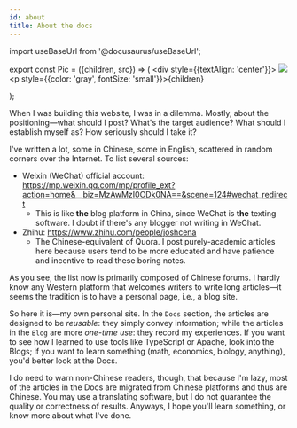 ```yaml
---
id: about
title: About the docs
---
```


import useBaseUrl from '@docusaurus/useBaseUrl';

export const Pic = ({children, src}) => (
    <div style={{textAlign: 'center'}}>
        <img src={src} />
        <p style={{color: 'gray', fontSize: 'small'}}>{children}</p>
    </div>);

When I was building this website, I was in a dilemma. Mostly, about the positioning—what should I post? What's the target audience? What should I establish myself as? How seriously should I take it?

I've written a lot, some in Chinese, some in English, scattered in random corners over the Internet. To list several sources:

- Weixin (WeChat) official account: https://mp.weixin.qq.com/mp/profile_ext?action=home&__biz=MzAwMzI0ODk0NA==&scene=124#wechat_redirect
  - This is like **the** blog platform in China, since WeChat is **the** texting software. I doubt if there's any blogger not writing in WeChat.
- Zhihu: https://www.zhihu.com/people/joshcena
  - The Chinese-equivalent of Quora. I post purely-academic articles here because users tend to be more educated and have patience and incentive to read these boring notes.

As you see, the list now is primarily composed of Chinese forums. I hardly know any Western platform that welcomes writers to write long articles—it seems the tradition is to have a personal page, i.e., a blog site.

So here it is—my own personal site. In the `Docs` section, the articles are designed to be *reusable*: they simply convey information; while the articles in the `Blog` are more *one-time use*: they record my experiences. If you want to see how I learned to use tools like TypeScript or Apache, look into the Blogs; if you want to learn something (math, economics, biology, anything), you'd better look at the Docs.

I do need to warn non-Chinese readers, though, that because I'm lazy, most of the articles in the Docs are migrated from Chinese platforms and thus are Chinese. You may use a translating software, but I do not guarantee the quality or correctness of results. Anyways, I hope you'll learn something, or know more about what I've done.
